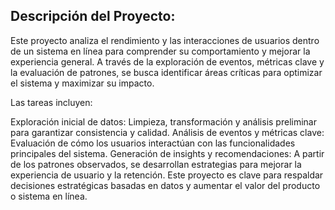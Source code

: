 ## Descripción del Proyecto:

Este proyecto analiza el rendimiento y las interacciones de usuarios dentro de un sistema en línea para comprender su comportamiento y mejorar la experiencia general. A través de la exploración de eventos, métricas clave y la evaluación de patrones, se busca identificar áreas críticas para optimizar el sistema y maximizar su impacto.

Las tareas incluyen:

Exploración inicial de datos: Limpieza, transformación y análisis preliminar para garantizar consistencia y calidad.
Análisis de eventos y métricas clave: Evaluación de cómo los usuarios interactúan con las funcionalidades principales del sistema.
Generación de insights y recomendaciones: A partir de los patrones observados, se desarrollan estrategias para mejorar la experiencia de usuario y la retención.
Este proyecto es clave para respaldar decisiones estratégicas basadas en datos y aumentar el valor del producto o sistema en línea.
